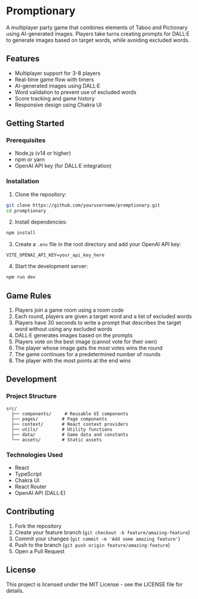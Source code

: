 # Promptionary

A multiplayer party game that combines elements of Taboo and Pictionary using AI-generated images. Players take turns creating prompts for DALL·E to generate images based on target words, while avoiding excluded words.

## Features

- Multiplayer support for 3-8 players
- Real-time game flow with timers
- AI-generated images using DALL·E
- Word validation to prevent use of excluded words
- Score tracking and game history
- Responsive design using Chakra UI

## Getting Started

### Prerequisites

- Node.js (v14 or higher)
- npm or yarn
- OpenAI API key (for DALL·E integration)

### Installation

1. Clone the repository:
```bash
git clone https://github.com/yourusername/promptionary.git
cd promptionary
```

2. Install dependencies:
```bash
npm install
```

3. Create a `.env` file in the root directory and add your OpenAI API key:
```
VITE_OPENAI_API_KEY=your_api_key_here
```

4. Start the development server:
```bash
npm run dev
```

## Game Rules

1. Players join a game room using a room code
2. Each round, players are given a target word and a list of excluded words
3. Players have 30 seconds to write a prompt that describes the target word without using any excluded words
4. DALL·E generates images based on the prompts
5. Players vote on the best image (cannot vote for their own)
6. The player whose image gets the most votes wins the round
7. The game continues for a predetermined number of rounds
8. The player with the most points at the end wins

## Development

### Project Structure

```
src/
  ├── components/     # Reusable UI components
  ├── pages/         # Page components
  ├── context/       # React context providers
  ├── utils/         # Utility functions
  ├── data/          # Game data and constants
  └── assets/        # Static assets
```

### Technologies Used

- React
- TypeScript
- Chakra UI
- React Router
- OpenAI API (DALL·E)

## Contributing

1. Fork the repository
2. Create your feature branch (`git checkout -b feature/amazing-feature`)
3. Commit your changes (`git commit -m 'Add some amazing feature'`)
4. Push to the branch (`git push origin feature/amazing-feature`)
5. Open a Pull Request

## License

This project is licensed under the MIT License - see the LICENSE file for details. 